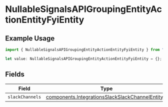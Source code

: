 # NullableSignalsAPIGroupingEntityActionEntityFyiEntity

## Example Usage

```typescript
import { NullableSignalsAPIGroupingEntityActionEntityFyiEntity } from "firehydrant-typescript-sdk/models/components";

let value: NullableSignalsAPIGroupingEntityActionEntityFyiEntity = {};
```

## Fields

| Field                                                                                                              | Type                                                                                                               | Required                                                                                                           | Description                                                                                                        |
| ------------------------------------------------------------------------------------------------------------------ | ------------------------------------------------------------------------------------------------------------------ | ------------------------------------------------------------------------------------------------------------------ | ------------------------------------------------------------------------------------------------------------------ |
| `slackChannels`                                                                                                    | [components.IntegrationsSlackSlackChannelEntity](../../models/components/integrationsslackslackchannelentity.md)[] | :heavy_minus_sign:                                                                                                 | N/A                                                                                                                |